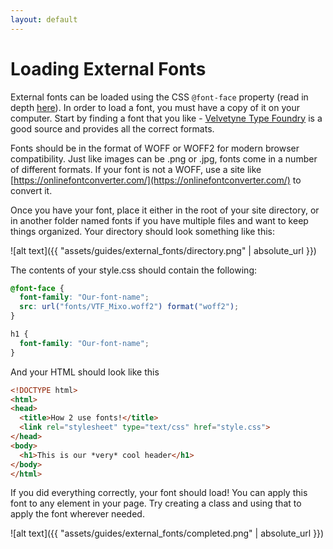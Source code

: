 ```yaml
---
layout: default
---
```

# Loading External Fonts

External fonts can be loaded using the CSS `@font-face` property (read in depth [here](https://developer.mozilla.org/en-US/docs/Web/CSS/@font-face)). In order to load a font, you must have a copy of it on your computer. Start by finding a font that you like - [Velvetyne Type Foundry](https://velvetyne.fr/) is a good source and provides all the correct formats. 

Fonts should be in the format of WOFF or WOFF2 for modern browser compatibility. Just like images can be .png or .jpg, fonts come in a number of different formats. If your font is not a WOFF, use a site like [https://onlinefontconverter.com/](https://onlinefontconverter.com/) to convert it.

Once you have your font, place it either in the root of your site directory, or in another folder named fonts if you have multiple files and want to keep things organized. Your directory should look something like this:

![alt text]({{ "assets/guides/external_fonts/directory.png" | absolute_url }})

The contents of your style.css should contain the following:

```css
@font-face {
  font-family: "Our-font-name";
  src: url("fonts/VTF_Mixo.woff2") format("woff2");
}

h1 {
  font-family: "Our-font-name";
}
```

And your HTML should look like this


```html
<!DOCTYPE html>
<html>
<head>
  <title>How 2 use fonts!</title>
  <link rel="stylesheet" type="text/css" href="style.css">
</head>
<body>
  <h1>This is our *very* cool header</h1>
</body>
</html>
```

If you did everything correctly, your font should load! You can apply this font to any element in your page. Try creating a class and using that to apply the font wherever needed.

![alt text]({{ "assets/guides/external_fonts/completed.png" | absolute_url }})
